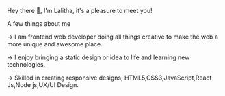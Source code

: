 Hey there 👋, I'm Lalitha, it's a pleasure to meet you!

A few things about me

-> I am frontend web developer doing all things creative to make the web a more unique and awesome place.

-> I enjoy bringing a static design or idea to life and learning new technologies.

-> Skilled in creating responsive designs, HTML5,CSS3,JavaScript,React Js,Node js,UX/UI Design.



